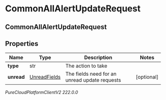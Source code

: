 # CommonAllAlertUpdateRequest

## CommonAllAlertUpdateRequest

## Properties

|Name | Type | Description | Notes|
|------------ | ------------- | ------------- | -------------|
| **type** | str | The action to take | |
| **unread** | [UnreadFields](UnreadFields) | The fields need for an unread update requests | [optional] |



_PureCloudPlatformClientV2 222.0.0_

